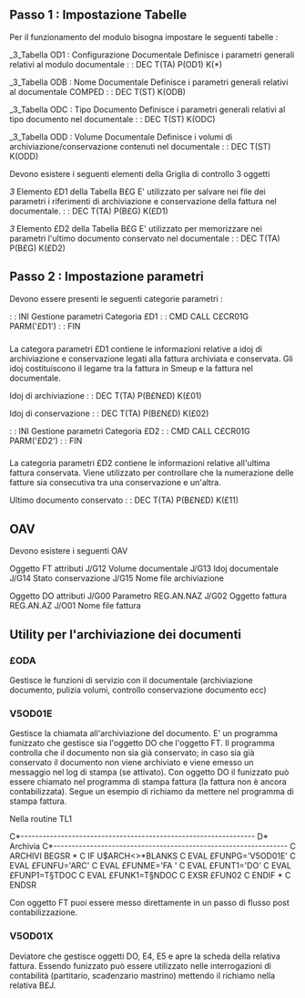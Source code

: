 ## Passo 1 :  Impostazione Tabelle
Per il funzionamento del modulo bisogna impostare le seguenti tabelle : 

_3_Tabella OD1 :  Configurazione Documentale
Definisce i parametri generali relativi al modulo documentale
 :  : DEC T(TA) P(OD1) K(\*)

_3_Tabella ODB :  Nome Documentale
Definisce i parametri generali relativi al documentale COMPED
 :  : DEC T(ST) K(ODB)

_3_Tabella ODC :  Tipo Documento
Definisce i parametri generali relativi al tipo documento nel documentale
 :  : DEC T(ST) K(ODC)

_3_Tabella ODD :  Volume Documentale
Definisce i volumi di archiviazione/conservazione contenuti nel documentale
 :  : DEC T(ST) K(ODD)

Devono esistere i seguenti elementi della Griglia di controllo 3 oggetti

_3_ Elemento £D1 della Tabella B£G
E' utilizzato per salvare nei file dei parametri i riferimenti di archiviazione e conservazione della fattura nel documentale.
 :  : DEC T(TA) P(B£G) K(£D1)

_3_ Elemento £D2 della Tabella B£G
E' utilizzato per memorizzare nei parametri  l'ultimo documento conservato nel documentale
 :  : DEC T(TA) P(B£G) K(£D2)



## Passo 2 :  Impostazione parametri
Devono essere presenti le seguenti categorie parametri : 

 :  : INI Gestione parametri Categoria £D1
 :  : CMD CALL C£CR01G PARM('£D1')
 :  : FIN
###
La categora parametri £D1 contiene le informazioni relative a idoj di archiviazione e conservazione legati alla fattura archiviata e conservata. Gli idoj costituiscono il legame tra la fattura in Smeup
e la fattura nel documentale.

Idoj di archiviazione
 :  : DEC T(TA) P(B£N£D) K(£01)

Idoj di conservazione
 :  : DEC T(TA) P(B£N£D) K(£02)


 :  : INI Gestione parametri Categoria £D2
 :  : CMD CALL C£CR01G PARM('£D2')
 :  : FIN
###
La categoria parametri £D2 contiene le informazioni relative all'ultima fattura conservata. Viene utilizzato per controllare che la numerazione delle fatture sia consecutiva tra una conservazione e un'altra.

Ultimo documento conservato
 :  : DEC T(TA) P(B£N£D) K(£11)



## OAV

Devono esistere i seguenti OAV

Oggetto FT attributi
J/G12  Volume documentale
J/G13  Idoj documentale
J/G14 Stato conservazione
J/G15 Nome file archiviazione

Oggetto DO attributi
J/G00 Parametro REG.AN.NAZ
J/G02 Oggetto fattura REG.AN.AZ
J/O01 Nome file fattura

## Utility per l'archiviazione dei documenti
### £ODA
Gestisce le funzioni di servizio con il documentale (archiviazione documento, pulizia volumi, controllo conservazione documento ecc)

### V5OD01E
Gestisce la chiamata all'archiviazione del documento. E' un programma funizzato che gestisce sia l'oggetto DO che l'oggetto FT. Il programma controlla che il documento non sia già conservato; in caso sia già conservato il documento non viene archiviato e viene emesso un messaggio nel log di stampa (se attivato).
Con oggetto DO il funizzato può essere chiamato nel programma di stampa fattura (la fattura non è ancora contabilizzata). Segue un esempio di richiamo da mettere nel programma di stampa fattura.


Nella routine TL1

C\*----------------------------------------------------------------
D\* Archivia
C\*----------------------------------------------------------------
C     ARCHIVI            BEGSR
 \*
C                              IF        U$ARCH<>\*BLANKS
C                              EVAL      £FUNPG='V5OD01E'
C                              EVAL      £FUNFU='ARC'
C                              EVAL      £FUNME='FA '
C                              EVAL      £FUNT1='DO'
C                              EVAL      £FUNP1=T§TDOC
C                              EVAL      £FUNK1=T§NDOC
C                              EXSR      £FUN02
C                             ENDIF
 \*
C                             ENDSR

Con oggetto FT puoi essere messo direttamente in un passo di flusso post contabilizzazione.

### V5OD01X
Deviatore che gestisce oggetti DO, E4, E5 e apre la scheda della relativa fattura. Essendo funizzato può essere utilizzato nelle interrogazioni di contabilità (partitario, scadenzario mastrino) mettendo il richiamo  nella relativa B£J.
